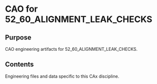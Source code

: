 # CAO for 52_60_ALIGNMENT_LEAK_CHECKS

## Purpose
CAO engineering artifacts for 52_60_ALIGNMENT_LEAK_CHECKS.

## Contents
Engineering files and data specific to this CAx discipline.
